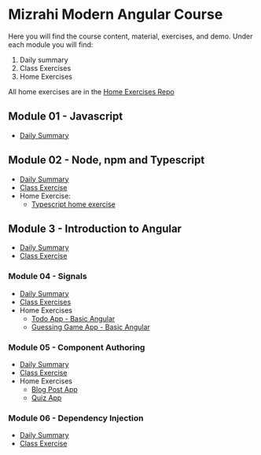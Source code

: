 # Mizrahi Modern Angular Course
Here you will find the course content, material, exercises, and demo.
Under each module you will find:
1. Daily summary
2. Class Exercises
3. Home Exercises

All home exercises are in the [Home Exercises Repo](https://github.com/kobi-hari-courses/angular-exercises)


## Module 01 - Javascript
* [Daily Summary](./module%2001%20-%20javscript/README.md)

## Module 02 - Node, npm and Typescript
* [Daily Summary](./module%2002%20-%20nodeJS/README.md)
* [Class Exercise](./module%2002%20-%20nodeJS/exercises/README.md)
* Home Exercise:
    * [Typescript home exercise](https://github.com/kobi-hari-courses/modern-angular-exercises/blob/main/ex01-typescript/README.md)

## Module 3 - Introduction to Angular
* [Daily Summary](./module%2003%20-%20hello%20angular/README.md)
* [Class Exercise](./module%2003%20-%20hello%20angular/exercises/README.md)

### Module 04 - Signals
* [Daily Summary](./module%2004%20-%20signals/README.md)
* [Class Exercises](./module%2004%20-%20signals/exercises/README.md)
* Home Exercises
    * [Todo App - Basic Angular](https://github.com/kobi-hari-courses/modern-angular-exercises/blob/main/ex02-angular-basics/README.md)
    * [Guessing Game App - Basic Angular](https://github.com/kobi-hari-courses/modern-angular-exercises/tree/main/ex03-angular-basics)

### Module 05 - Component Authoring
* [Daily Summary](./module%2005%20-%20component%20authoring/README.md)
* [Class Exercise](./module%2005%20-%20component%20authoring/exercises/README.md)
* Home Exercises
    * [Blog Post App](https://github.com/kobi-hari-courses/modern-angular-exercises/tree/main/ex04-angular-components)
    * [Quiz App](https://github.com/kobi-hari-courses/modern-angular-exercises/tree/main/ex05-angular-components)

### Module 06 - Dependency Injection
* [Daily Summary](./module%2006%20-%20dependency%20injection/README.md)
* [Class Exercise](./module%2006%20-%20dependency%20injection/exercises/README.md)

